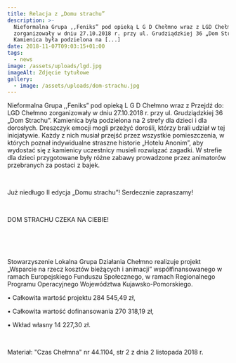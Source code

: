 ```yaml
---
title: Relacja z „Domu strachu”
description: >-
  Nieformalna Grupa ,,Feniks” pod opieką L G D Chełmno wraz z LGD Chełmno
  zorganizowały w dniu 27.10.2018 r. przy ul. Grudziądzkiej 36 „Dom Strachu”.
  Kamienica była podzielona na [...]
date: 2018-11-07T09:03:15+01:00
tags:
  - news
image: /assets/uploads/lgd.jpg
imageAlt: Zdjęcie tytułowe
gallery:
  - image: /assets/uploads/dom-strachu.jpg
---
```

Nieformalna Grupa ,,Feniks” pod opieką L G D Chełmno wraz z Przejdź do: LGD Chełmno zorganizowały w dniu 27.10.2018 r. przy ul. Grudziądzkiej 36 „Dom Strachu”. Kamienica była podzielona na 2 strefy dla dzieci i dla dorosłych. Dreszczyk emocji mogli przeżyć dorośli, którzy brali udział w tej inicjatywie. Każdy z nich musiał przejść przez wszystkie pomieszczenia, w których poznał indywidualne straszne historie „Hotelu Anonim”, aby wydostać się z kamienicy uczestnicy musieli rozwiązać zagadki. W strefie dla dzieci przygotowane były różne zabawy prowadzone przez animatorów przebranych za postaci z bajek. 

<br>

Już niedługo II edycja „Domu strachu”! Serdecznie zapraszamy!

<br>

DOM STRACHU CZEKA NA CIEBIE!

<br>

<br>

<br>

Stowarzyszenie Lokalna Grupa Działania Chełmno realizuje projekt „Wsparcie na rzecz kosztów bieżących i animacji” współfinansowanego w ramach Europejskiego Funduszu Społecznego, w ramach Regionalnego Programu Operacyjnego Województwa Kujawsko-Pomorskiego.



• Całkowita wartość projektu 284 545,49 zł,



• Całkowita wartość dofinansowania 270 318,19 zł,



• Wkład własny 14 227,30 zł.

<br>

Materiał: "Czas Chełmna" nr 44.1104, str 2 z dnia 2 listopada 2018 r.
